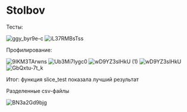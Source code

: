 # Stolbov
Тесты:

![ggy_byr9e-c](https://user-images.githubusercontent.com/104669372/208107564-58193149-64cc-4598-b5e1-c420455fc9b6.jpg)
![iL37RMBsTss](https://user-images.githubusercontent.com/104669372/208107568-0edb3470-7972-4471-a9c2-6091d314c5c1.jpg)

Профилирование:

![9IKM3TArwns](https://user-images.githubusercontent.com/104669372/208176871-90604a5a-7023-41a6-803a-6ffd18c593ea.jpg)
![Ub3Mi7Iygc0](https://user-images.githubusercontent.com/104669372/208176875-847c0c9b-25c4-451f-9b56-2823d36d3f82.jpg)
![wD9YZ3sIHkU (1)](https://user-images.githubusercontent.com/104669372/208176876-497ddc41-c648-4e8c-80cb-27ac2071f87c.jpg)
![wD9YZ3sIHkU](https://user-images.githubusercontent.com/104669372/208176879-09422abf-f216-4c44-8369-c7841dea24f3.jpg)
![GbQxtu-7t_k](https://user-images.githubusercontent.com/104669372/208176881-37b82e87-bc61-4056-afc0-69d0eba0df9d.jpg)

Итог: функция slice_test показала лучший результат

Разделенные csv-файлы

![BN3a2Gd9bjg](https://user-images.githubusercontent.com/104669372/209862024-5fa34c5e-bc4e-4b9e-a3d3-b54f4a877687.jpg)

